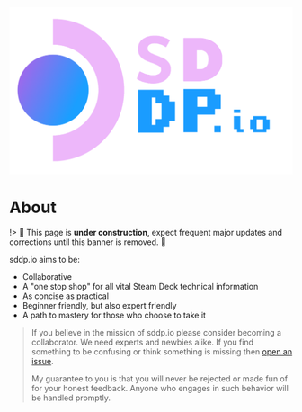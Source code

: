 ![The Steam Deck Documentation Project](../_media/SDDP_Logo_Small_v3.1_io_xp.png)

# About

!> :construction: This page is **under construction**, expect frequent major
updates and corrections until this banner is removed. :construction:

sddp.io aims to be:

- Collaborative
- A "one stop shop" for all vital Steam Deck technical information
- As concise as practical
- Beginner friendly, but also expert friendly
- A path to mastery for those who choose to take it

> If you believe in the mission of sddp.io please consider becoming a
> collaborator. We need experts and newbies alike. If you find something to be
> confusing or think something is missing then
> [open an issue](https://github.com/chadbailey/sddp.io/issues).
>
> My guarantee to you is that you will never be rejected or made fun of for your
> honest feedback. Anyone who engages in such behavior will be handled promptly.
